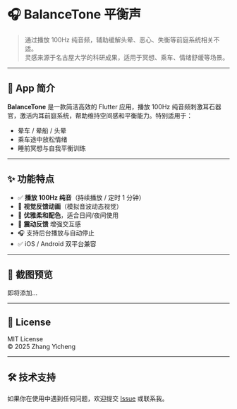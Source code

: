 # 🎧 BalanceTone 平衡声

> 通过播放 100Hz 纯音频，辅助缓解头晕、恶心、失衡等前庭系统相关不适。  
灵感来源于名古屋大学的科研成果，适用于冥想、乘车、情绪舒缓等场景。

---

## 📲 App 简介

**BalanceTone** 是一款简洁高效的 Flutter 应用，播放 100Hz 纯音频刺激耳石器官，激活内耳前庭系统，帮助维持空间感和平衡能力。特别适用于：
- 晕车 / 晕船 / 头晕
- 乘车途中放松情绪
- 睡前冥想与自我平衡训练

---

## ✨ 功能特点

- ✅ **播放 100Hz 纯音**（持续播放 / 定时 1 分钟）
- 🌈 **视觉反馈动画**（模拟音波动态视觉）
- 🎨 **优雅柔和配色**，适合日间/夜间使用
- 📱 **震动反馈** 增强交互感
- 🎧 支持后台播放与自动停止
- ✅ iOS / Android 双平台兼容

---

## 📸 截图预览

即将添加...

---

## 📄 License

MIT License  
© 2025 Zhang Yicheng

---

## 🛠️ 技术支持

如果你在使用中遇到任何问题，欢迎提交 [Issue](https://github.com/mm2m123/balancetone/issues) 或联系我。

